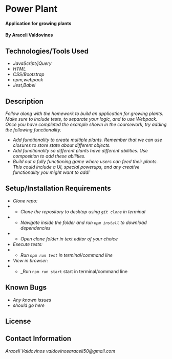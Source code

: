 # Power Plant

#### Application for growing plants

#### By Araceli Valdovinos

## Technologies/Tools Used

* _JavaScript/jQuery_
* _HTML_
* _CSS/Bootstrap_
* _npm,webpack_
* _Jest,Babel_

## Description
_Follow along with the homework to build an application for growing plants. Make sure to include tests, to separate your logic, and to use Webpack. Once you have completed the example shown in the coursework, try adding the following functionality._

* _Add functionality to create multiple plants. Remember that we can use closures to store state about different objects._
* _Add functionality so different plants have different abilities. Use composition to add these abilities._
* _Build out a fully functioning game where users can feed their plants. This could include a UI, special powerups, and any creative functionality you might want to add!_

## Setup/Installation Requirements

* _Clone repo:_
* * _Clone the repository to desktop using `git clone` in terminal_
* * _Navigate inside the folder and run `npm install` to download dependencies_
* * _Open clone folder in text editor of your choice_
* _Execute tests:_
* * _Run `npm run test` in terminal/command line_
* _View in browser:_
* * _Run `npm run start` start in terminal/command line

## Known Bugs

* _Any known issues_
* _should go here_

## License

## Contact Information
_Araceli Valdovinos valdovinosaraceli50@gmail.com_
